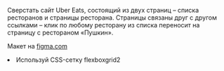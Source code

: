 Сверстать сайт Uber Eats, состоящий из двух страниц – списка ресторанов и страницы ресторана. Страницы связаны друг 
с другом ссылками – клик по любому ресторану из списка переносит на страницу с рестораном «Пушкин».<br>

Макет на 
<a href="https://www.figma.com/file/8lxQ3PGYTHQsCgTXnEJre8/Uber-Eats?node-id=0%3A773">figma.com</a>
<li>Используй CSS-сетку flexboxgrid2</li>

